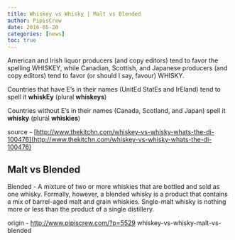 ```yaml
---
title: Whiskey vs Whisky | Malt vs Blended
author: PipisCrew
date: 2016-05-20
categories: [news]
toc: true
---
```


American and Irish liquor producers (and copy editors) tend to favor the spelling WHISKEY, while Canadian, Scottish, and Japanese producers (and copy editors) tend to favor (or should I say, favour) WHISKY.

Countries that have E’s in their names (UnitEd StatEs and IrEland) tend to spell it **whiskEy** (plural **whiskeys**)

Countries without E’s in their names (Canada, Scotland, and Japan) spell it **whisky** (plural **whiskies**)

source - [http://www.thekitchn.com/whiskey-vs-whisky-whats-the-di-100476](http://www.thekitchn.com/whiskey-vs-whisky-whats-the-di-100476)

## Malt vs Blended 

Blended - A mixture of two or more whiskies that are bottled and sold as one whisky. Formally, however, a blended whisky is a product that contains a mix of barrel-aged malt and grain whiskies.
Sngle-malt whisky is nothing more or less than the product of a single distillery.

origin - http://www.pipiscrew.com/?p=5529 whiskey-vs-whisky-malt-vs-blended